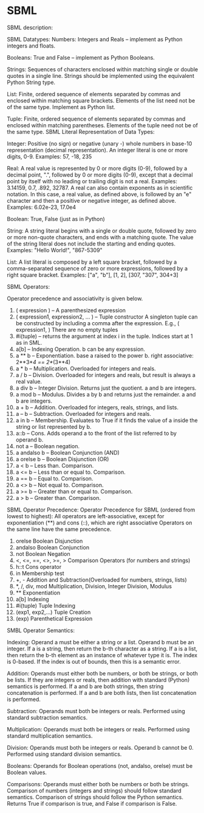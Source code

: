 # SBML
SBML description:

SBML Datatypes:
Numbers: Integers and Reals – implement as Python integers and floats.

Booleans: True and False – implement as Python Booleans.

Strings: Sequences of characters enclosed within matching single or double quotes in a single line. Strings should be implemented using the equivalent Python String type.

List: Finite, ordered sequence of elements separated by commas and enclosed within matching square brackets. Elements of the list need not be of the same type. Implement as Python list.

Tuple: Finite, ordered sequence of elements separated by commas and enclosed within matching parentheses. Elements of the tuple need not be of the same type. SBML Literal Representation of Data Types:

Integer: Positive (no sign) or negative (unary -) whole numbers in base-10 representation (decimal representation). An integer literal is one or more digits, 0-9. Examples: 57, -18, 235

Real: A real value is represented by 0 or more digits (0-9), followed by a decimal point, ".", followed by 0 or more digits (0-9), except that a decimal point by itself with no leading or trailing digit is not a real. Examples: 3.14159, 0.7, .892, 32787. A real can also contain exponents as in scientific notation. In this case, a real value, as defined above, is followed by an "e" character and then a positive or negative integer, as defined above. Examples: 6.02e-23, 17.0e4

Boolean: True, False (just as in Python)

String: A string literal begins with a single or double quote, followed by zero or more non-quote characters, and ends with a matching quote. The value of the string literal does not include the starting and ending quotes. Examples: "Hello World!", "867-5309"

List: A list literal is composed by a left square bracket, followed by a comma-separated sequence of zero or more expressions, followed by a right square bracket. Examples: ["a", "b"], [1, 2], [307, "307", 304+3]



SBML Operators:

Operator precedence and associativity is given below.

01. ( expression ) – A parenthesized expression
02. ( expression1, expression2, … ) – Tuple constructor A singleton tuple can be constructed by including a comma after the expression. E.g., ( expression1, ) There are no empty tuples
03. #i(tuple) – returns the argument at index i in the tuple. Indices start at 1 as in SML.
04. a[b] – Indexing Operation. b can be any expression.
05. a ** b – Exponentiation. base a raised to the power b. right associative: 2\**3\**4 == 2\**(3\**4)
06. a * b – Multiplication. Overloaded for integers and reals.
07. a / b – Division. Overloaded for integers and reals, but result is always a real value. 
08. a div b – Integer Division. Returns just the quotient. a and b are integers.
09. a mod b – Modulus. Divides a by b and returns just the remainder. a and b are integers.
10. a + b – Addition. Overloaded for integers, reals, strings, and lists.
11. a – b – Subtraction. Overloaded for integers and reals.
12. a in b – Membership. Evaluates to True if it finds the value of a inside the string or list represented by b.
13. a::b – Cons. Adds operand a to the front of the list referred to by operand b.
14. not a – Boolean negation.
15. a andalso b – Boolean Conjunction (AND)
16. a orelse b – Boolean Disjunction (OR)
17. a < b – Less than. Comparison.
18. a <= b – Less than or equal to. Comparison.
19. a == b – Equal to. Comparison.
20. a <> b – Not equal to. Comparison.
21. a >= b – Greater than or equal to. Comparison.
22. a > b – Greater than. Comparison. 

SBML Operator Precedence: 
Operator Precedence for SBML (ordered from lowest to highest): All operators are left-associative, except for exponentiation (\**) and cons (::), which are right associative Operators on the same line have the same precedence. 

01. orelse Boolean Disjunction
02. andalso Boolean Conjunction
03. not Boolean Negation
04. <, <=, ==, <>, >=, > Comparison Operators (for numbers and strings)
05. h::t Cons operator
06. in Membership test
07. +, - Addition and Subtraction(Overloaded for numbers, strings, lists)
08. *, /, div, mod Multiplication, Division, Integer Division, Modulus
09. ** Exponentiation
10. a[b] Indexing
11. #i(tuple) Tuple Indexing
12. (exp1, exp2,...) Tuple Creation
13. (exp) Parenthetical Expression

SMBL Operator Semantics:

Indexing: Operand a must be either a string or a list. Operand b must be an integer. If a is a string, then return the b-th character as a string. If a is a list, then return the b-th element as an instance of whatever type it is. The index is 0-based. If the index is out of bounds, then this is a semantic error.

Addition: Operands must either both be numbers, or both be strings, or both be lists. If they are integers or reals, then addition with standard (Python) semantics is performed. If a and b are both strings, then string concatenation is performed. If a and b are both lists, then list concatenation is performed.

Subtraction: Operands must both be integers or reals. Performed using standard subtraction semantics.

Multiplication: Operands must both be integers or reals. Performed using standard multiplication semantics. 

Division: Operands must both be integers or reals. Operand b cannot be 0. Performed using standard division semantics.

Booleans: Operands for Boolean operations (not, andalso, orelse) must be Boolean values.

Comparisons: Operands must either both be numbers or both be strings. Comparison of numbers (integers and strings) should follow standard semantics. Comparison of strings should follow the Python semantics. Returns True if comparison is true, and False if comparison is False. 
